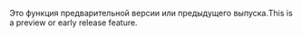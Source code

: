 <span data-ttu-id="a8ebe-101">Это функция предварительной версии или предыдущего выпуска.</span><span class="sxs-lookup"><span data-stu-id="a8ebe-101">This is a preview or early release feature.</span></span>